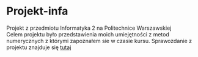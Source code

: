 # Projekt-infa
Projekt z przedmiotu Informatyka 2 na Politechnice Warszawskiej\
Celem projektu było przedstawienia moich umiejętności z metod numerycznych z którymi zapoznałem sie w czasie kursu.
Sprawozdanie z projektu znajduje się [tutaj](/Sprawozdanie_Infa.pdf)
